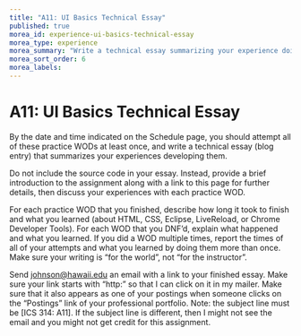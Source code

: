 ```yaml
---
title: "A11: UI Basics Technical Essay"
published: true
morea_id: experience-ui-basics-technical-essay
morea_type: experience
morea_summary: "Write a technical essay summarizing your experience doing the UI Basics practice WODs."
morea_sort_order: 6
morea_labels:
---
```


# A11: UI Basics Technical Essay

By the date and time indicated on the Schedule page, you should attempt all of these practice WODs at least once, and write a technical essay (blog entry) that summarizes your experiences developing them.  

Do not include the source code in your essay. Instead, provide a brief introduction to the assignment along with a link to this page for further details, then discuss your experiences with each practice WOD.  

For each practice WOD that you finished, describe how long it took to finish and what you learned (about HTML, CSS, Eclipse, LiveReload, or Chrome Developer Tools).   For each WOD that you DNF’d, explain what happened and what you learned.  If you did a WOD multiple times, report the times of all of your attempts and what you learned by doing them more than once. Make sure your writing is “for the world”, not “for the instructor”.

Send johnson@hawaii.edu an email with a link to your finished essay. Make sure your link starts with “http:” so that I can click on it in my mailer. Make sure that it also appears as one of your postings when someone clicks on the “Postings” link of your professional portfolio.  Note: the subject line must be [ICS 314: A11].  If the subject line is different, then I might not see the email and you might not get credit for this assignment.





